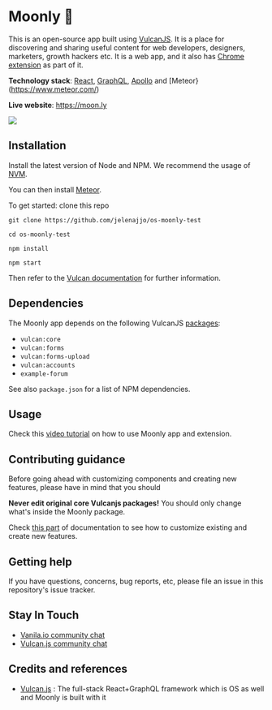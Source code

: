 # Moonly 🌙

This is an open-source app built using [VulcanJS](http://vulcanjs.org/). It is a place for discovering and sharing useful content for web developers, designers, marketers, growth hackers etc. 
It is a web app, and it also has [Chrome extension](https://github.com/Moonly-App/moonly-extension) as part of it. 

**Technology stack**: [React](https://reactjs.org/), [GraphQL](https://graphql.org/), [Apollo](https://www.apollographql.com/) and [Meteor}(https://www.meteor.com/)

**Live website**: https://moon.ly

![](https://i.imgur.com/I4y7TLL.png)


## Installation


Install the latest version of Node and NPM. We recommend the usage of [NVM](https://github.com/creationix/nvm/blob/master/README.md).

You can then install [Meteor](https://www.meteor.com/install).

To get started: clone this repo

```
git clone https://github.com/jelenajjo/os-moonly-test

cd os-moonly-test

npm install

npm start

```

Then refer to the [Vulcan documentation](http://docs.vulcanjs.org/) for further information.


## Dependencies

The Moonly app depends on the following VulcanJS [packages](https://github.com/Moonly-App/moonly-app/blob/master/packages/moonly/package.js#L7-L15):

- `vulcan:core`
- `vulcan:forms`
- `vulcan:forms-upload`
- `vulcan:accounts`
- `example-forum`

See also `package.json` for a list of NPM dependencies.


## Usage

Check this [video tutorial](https://www.youtube.com/watch?v=-Ndiqsoza1E) on how to use Moonly app and extension.



## Contributing guidance

Before going ahead with customizing components and creating new features, please have in mind that you should

**Never edit original core Vulcanjs packages!** You should only change what's inside the Moonly package.

Check [this part](http://docs.vulcanjs.org/example-customization.html) of documentation to see how to customize existing and create new features.

## Getting help

If you have questions, concerns, bug reports, etc, please file an issue in this repository's issue tracker. 

## Stay In Touch

- [Vanila.io community chat](https://chat.vanila.io)
- [Vulcan.js community chat](http://slack.vulcanjs.org/)

## Credits and references

- [Vulcan.js](https://vulcanjs.org) : The full-stack React+GraphQL framework which is OS as well and Moonly is built with it

